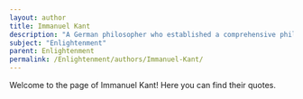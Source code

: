 ```yaml
---
layout: author
title: Immanuel Kant
description: "A German philosopher who established a comprehensive philosophical system advocating for reason and ethics, Kant's ideas about autonomy and the categorical imperative were pivotal in Enlightenment thought."
subject: "Enlightenment"
parent: Enlightenment
permalink: /Enlightenment/authors/Immanuel-Kant/
---
```


Welcome to the page of Immanuel Kant! Here you can find their quotes.
